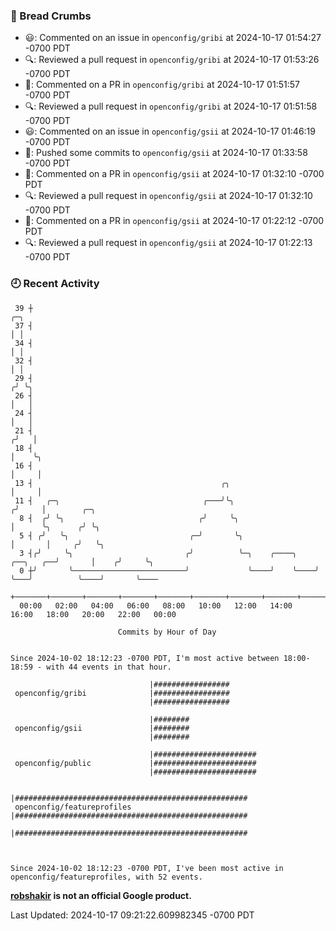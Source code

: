 ### 🍞 Bread Crumbs

 * 😃: Commented on an issue in `openconfig/gribi` at 2024-10-17 01:54:27 -0700 PDT
 * 🔍: Reviewed a pull request in  `openconfig/gribi` at 2024-10-17 01:53:26 -0700 PDT
 * 💬: Commented on a PR in  `openconfig/gribi` at 2024-10-17 01:51:57 -0700 PDT
 * 🔍: Reviewed a pull request in  `openconfig/gribi` at 2024-10-17 01:51:58 -0700 PDT
 * 😃: Commented on an issue in `openconfig/gsii` at 2024-10-17 01:46:19 -0700 PDT
 * 🚢: Pushed some commits to `openconfig/gsii` at 2024-10-17 01:33:58 -0700 PDT
 * 💬: Commented on a PR in  `openconfig/gsii` at 2024-10-17 01:32:10 -0700 PDT
 * 🔍: Reviewed a pull request in  `openconfig/gsii` at 2024-10-17 01:32:10 -0700 PDT
 * 💬: Commented on a PR in  `openconfig/gsii` at 2024-10-17 01:22:12 -0700 PDT
 * 🔍: Reviewed a pull request in  `openconfig/gsii` at 2024-10-17 01:22:13 -0700 PDT

### 🕘 Recent Activity
```
 39 ┼                                                                            ╭─╮
 37 ┤                                                                            │ │
 34 ┤                                                                            │ │
 32 ┤                                                                            │ │
 29 ┤                                                                           ╭╯ ╰╮
 26 ┤                                                                           │   │
 24 ┤                                                                           │   │
 21 ┤                                                                          ╭╯   │
 18 ┤                                                                          │    ╰╮
 16 ┤                                                                          │     │
 13 ┤                                          ╭╮                              │     │
 11 ┤   ╭─╮                                ╭───╯╰╮                            ╭╯     │        ╭─╮
  8 ┤  ╭╯ ╰╮                              ╭╯     ╰╮                           │      ╰╮      ╭╯ ╰╮
  5 ┤ ╭╯   ╰╮                           ╭─╯       ╰╮                          │       │     ╭╯   ╰╮
  3 ┤╭╯     ╰╮                         ╭╯          ╰─╮    ╭────╮    ╭──╮   ╭──╯       │    ╭╯     ╰╮
  0 ┼╯       ╰─────────────────────────╯             ╰────╯    ╰────╯  ╰───╯          ╰────╯       ╰────
    +───────+───────+───────+───────+───────+───────+───────+───────+───────+───────+───────+───────+────
  00:00   02:00   04:00   06:00   08:00   10:00   12:00   14:00   16:00   18:00   20:00   22:00   00:00   

						Commits by Hour of Day


Since 2024-10-02 18:12:23 -0700 PDT, I'm most active between 18:00-18:59 - with 44 events in that hour.

```



```
                               |#################
 openconfig/gribi              |#################
                               |#################

                               |########
 openconfig/gsii               |########
                               |########

                               |#######################
 openconfig/public             |#######################
                               |#######################

                               |####################################################
 openconfig/featureprofiles    |####################################################
                               |####################################################



Since 2024-10-02 18:12:23 -0700 PDT, I've been most active in openconfig/featureprofiles, with 52 events.

```
**[robshakir](mailto:robjs@google.com) is not an official Google product.**  


Last Updated: 2024-10-17 09:21:22.609982345 -0700 PDT
